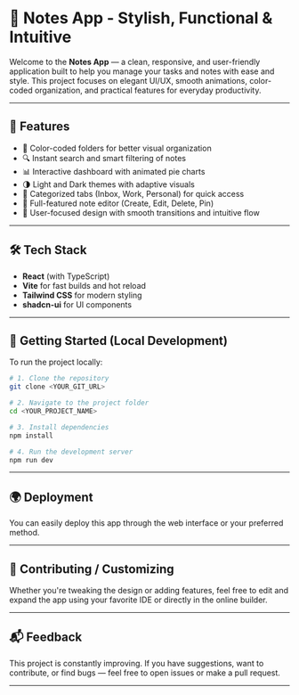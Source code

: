 # 📝 Notes App - Stylish, Functional & Intuitive

Welcome to the **Notes App** — a clean, responsive, and user-friendly application built to help you manage your tasks and notes with ease and style. This project focuses on elegant UI/UX, smooth animations, color-coded organization, and practical features for everyday productivity.

---

## 🚀 Features

- 🎨 Color-coded folders for better visual organization
- 🔍 Instant search and smart filtering of notes
- 📊 Interactive dashboard with animated pie charts
- 🌗 Light and Dark themes with adaptive visuals
- 📂 Categorized tabs (Inbox, Work, Personal) for quick access
- 📝 Full-featured note editor (Create, Edit, Delete, Pin)
- 🧠 User-focused design with smooth transitions and intuitive flow

---

## 🛠 Tech Stack

- **React** (with TypeScript)
- **Vite** for fast builds and hot reload
- **Tailwind CSS** for modern styling
- **shadcn-ui** for UI components

---

## 📁 Getting Started (Local Development)

To run the project locally:

```bash
# 1. Clone the repository
git clone <YOUR_GIT_URL>

# 2. Navigate to the project folder
cd <YOUR_PROJECT_NAME>

# 3. Install dependencies
npm install

# 4. Run the development server
npm run dev
```

---

## 🌍 Deployment

You can easily deploy this app through the web interface or your preferred method.

---

## 🎯 Contributing / Customizing

Whether you're tweaking the design or adding features, feel free to edit and expand the app using your favorite IDE or directly in the online builder.

---

## 📬 Feedback

This project is constantly improving. If you have suggestions, want to contribute, or find bugs — feel free to open issues or make a pull request.

---

